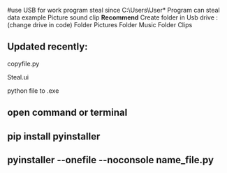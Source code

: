 #use USB for work program
steal since C:\Users\User\*
Program can steal data example Picture sound clip
______Recommend______
Create folder in Usb drive :(change drive in code)
Folder Pictures
Folder Music
Folder Clips

Updated recently:
-----------------
copyfile.py

Steal.ui

python file to .exe

open command or terminal
-------------------------

pip install pyinstaller
-----------------------

pyinstaller --onefile --noconsole name_file.py
---------------------------------------------


